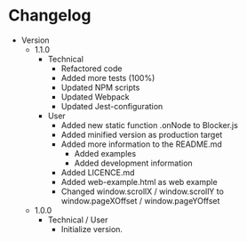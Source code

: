 # Changelog

* Version
  * 1.1.0
    * Technical
      * Refactored code
      * Added more tests (100%)
      * Updated NPM scripts
      * Updated Webpack
      * Updated Jest-configuration
    * User
      * Added new static function .onNode to Blocker.js
      * Added minified version as production target
      * Added more information to the README.md
        * Added examples
        * Added development information
      * Added LICENCE.md
      * Added web-example.html as web example
      * Changed window.scrollX / window.scrollY to window.pageXOffset / window.pageYOffset
  * 1.0.0
    * Technical / User
      * Initialize version.
